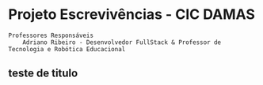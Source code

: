 # Projeto Escrevivências - CIC DAMAS
    Professores Responsáveis
        Adriano Ribeiro - Desenvolvedor FullStack & Professor de Tecnologia e Robótica Educacional

## teste de titulo


